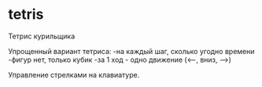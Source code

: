 # tetris
Тетрис курильщика

Упрощенный вариант тетриса:
-на каждый шаг, сколько угодно времени
-фигур нет, только кубик
-за 1 ход - одно движение (<--, вниз, -->)

Управление стрелками на клавиатуре.
